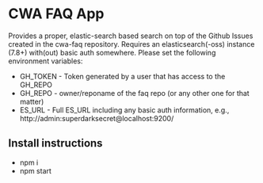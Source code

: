 # CWA FAQ App

Provides a proper, elastic-search based search on top of the Github Issues created in the cwa-faq repository.
Requires an elasticsearch(-oss) instance (7.8+) with(out) basic auth somewhere.
Please set the following environment variables:

* GH_TOKEN - Token generated by a user that has access to the GH_REPO
* GH_REPO - owner/reponame of the faq repo (or any other one for that matter)
* ES_URL - Full ES_URL including any basic auth information, e.g., http://admin:superdarksecret@localhost:9200/

## Install instructions

* npm i
* npm start
